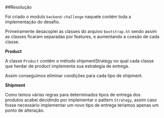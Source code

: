 ##Resolução

Foi criado o modulo `backend-challenge` naquele contém toda a implementação do desafio.

Primeiramente desacoplei as classes do arquivo `bootstrap.kt` sendo assim as classes ficaram separadas por features,
e aumentando a coesão de cada classe.

**Product**

A classe `Product` contém o método shipmentStrategy no qual cada classe que herdar de product implementa sua estrategia de
entrega. 

Assim conseguimos eliminar condições para cada tipo de shipment.


**Shipment**

Como temos várias regras para determinados tipos de entrega dos produtos acabei decidindo por implementar o pattern `Strategy`,
assim caso fosse necessário implementar um novo tipo de entrega teriamos apenas um ponto de alteração.




    